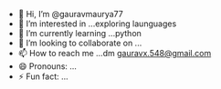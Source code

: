 - 👋 Hi, I’m @gauravmaurya77
- 👀 I’m interested in ...exploring launguages
- 🌱 I’m currently learning ...python
- 💞️ I’m looking to collaborate on ...
- 📫 How to reach me ...dm gauravx.548@gmail.com
- 😄 Pronouns: ...
- ⚡ Fun fact: ...

<!---
gauravmaurya77/gauravmaurya77 is a ✨ special ✨ repository because its `README.md` (this file) appears on your GitHub profile.
You can click the Preview link to take a look at your changes.
--->
